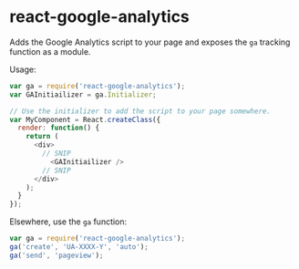 react-google-analytics
======================

Adds the Google Analytics script to your page and exposes the `ga` tracking
function as a module.

Usage:

```javascript
var ga = require('react-google-analytics');
var GAInitiailizer = ga.Initializer;

// Use the initializer to add the script to your page somewhere.
var MyComponent = React.createClass({
  render: function() {
    return (
      <div>
        // SNIP
          <GAInitiailizer />
        // SNIP
      </div>
    );
  }
});
```

Elsewhere, use the `ga` function:

```javascript
var ga = require('react-google-analytics');
ga('create', 'UA-XXXX-Y', 'auto');
ga('send', 'pageview');
```
